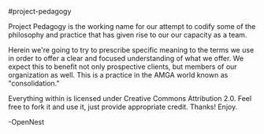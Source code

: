 #project-pedagogy

Project Pedagogy is the working name for our attempt to codify some of the philosophy and practice that has given rise to our our capacity as a team.

Herein we're going to try to prescribe specific meaning to the terms we use in order to offer a clear and focused understanding of what we offer.
We expect this to benefit not only prospective clients, but members of our organization as well. This is a practice in the AMGA world known as "consolidation."

Everything within is licensed under Creative Commons Attribution 2.0. Feel free to fork it and use it, just provide appropriate credit. Thanks! Enjoy.

-OpenNest
